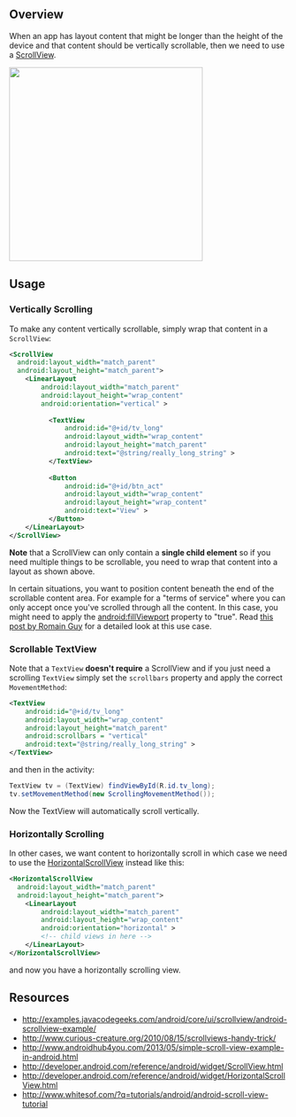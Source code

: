 ## Overview

When an app has layout content that might be longer than the height of the device and that content should be vertically scrollable, then we need to use a [ScrollView](http://developer.android.com/reference/android/widget/ScrollView.html).

<img src="http://i.imgur.com/1TaIN6g.gif" width="350" />

## Usage

### Vertically Scrolling

To make any content vertically scrollable, simply wrap that content in a `ScrollView`:

```xml
<ScrollView
  android:layout_width="match_parent"
  android:layout_height="match_parent">
    <LinearLayout
        android:layout_width="match_parent"
        android:layout_height="wrap_content"
        android:orientation="vertical" >   
        
          <TextView
              android:id="@+id/tv_long"
              android:layout_width="wrap_content"
              android:layout_height="match_parent"
              android:text="@string/really_long_string" >
          </TextView>
  
          <Button
              android:id="@+id/btn_act"
              android:layout_width="wrap_content"
              android:layout_height="wrap_content"
              android:text="View" >
          </Button>
    </LinearLayout>
</ScrollView>
```

**Note** that a ScrollView can only contain a **single child element** so if you need multiple things to be scrollable, you need to wrap that content into a layout as shown above. 

In certain situations, you want to position content beneath the end of the scrollable content area. For example for a "terms of service" where you can only accept once you've scrolled through all the content. In this case, you might need to apply the [android:fillViewport](http://developer.android.com/reference/android/widget/ScrollView.html#attr_android:fillViewport) property to "true". Read [this post by Romain Guy](http://www.curious-creature.org/2010/08/15/scrollviews-handy-trick/) for a detailed look at this use case.

### Scrollable TextView

Note that a `TextView` **doesn't require** a ScrollView and if you just need a scrolling `TextView` simply set the `scrollbars` property and apply the correct `MovementMethod`:

```xml
<TextView
    android:id="@+id/tv_long"
    android:layout_width="wrap_content"
    android:layout_height="match_parent"
    android:scrollbars = "vertical"
    android:text="@string/really_long_string" >
</TextView>
```

and then in the activity:

```java
TextView tv = (TextView) findViewById(R.id.tv_long);
tv.setMovementMethod(new ScrollingMovementMethod());
```

Now the TextView will automatically scroll vertically.

### Horizontally Scrolling

In other cases, we want content to horizontally scroll in which case we need to use the [HorizontalScrollView](http://developer.android.com/reference/android/widget/HorizontalScrollView.html) instead like this:

```xml
<HorizontalScrollView
  android:layout_width="match_parent"
  android:layout_height="match_parent">
    <LinearLayout
        android:layout_width="match_parent"
        android:layout_height="wrap_content"
        android:orientation="horizontal" >   
        <!-- child views in here -->
    </LinearLayout>
</HorizontalScrollView>
```

and now you have a horizontally scrolling view.

## Resources

* <http://examples.javacodegeeks.com/android/core/ui/scrollview/android-scrollview-example/>
* <http://www.curious-creature.org/2010/08/15/scrollviews-handy-trick/>
* <http://www.androidhub4you.com/2013/05/simple-scroll-view-example-in-android.html>
* <http://developer.android.com/reference/android/widget/ScrollView.html>
* <http://developer.android.com/reference/android/widget/HorizontalScrollView.html>
* <http://www.whitesof.com/?q=tutorials/android/android-scroll-view-tutorial>
